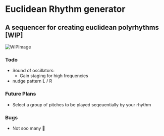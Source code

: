 # Euclidean Rhythm generator
## A sequencer for creating euclidean polyrhythms [WIP]
![WIPImage](https://i.imgur.com/qRDU5EG.png)

### Todo
- Sound of oscillators:
  - Gain staging for high frequencies
- nudge pattern L / R

### Future Plans
- Select a group of pitches to be played seqeuentially by your rhythm

### Bugs
- Not soo many 🤠
